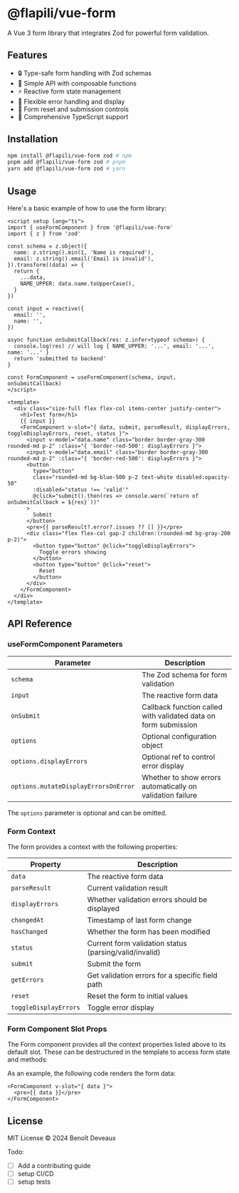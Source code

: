 # @flapili/vue-form

A Vue 3 form library that integrates Zod for powerful form validation.

## Features

- 🔒 Type-safe form handling with Zod schemas
- 🎯 Simple API with composable functions
- ⚡ Reactive form state management
- 🎨 Flexible error handling and display
- 🔄 Form reset and submission controls
- 📝 Comprehensive TypeScript support

## Installation

```bash
npm install @flapili/vue-form zod # npm
pnpm add @flapili/vue-form zod # pnpm
yarn add @flapili/vue-form zod # yarn
```

## Usage

Here's a basic example of how to use the form library:

```vue
<script setup lang="ts">
import { useFormComponent } from '@flapili/vue-form'
import { z } from 'zod'

const schema = z.object({
  name: z.string().min(1, 'Name is required'),
  email: z.string().email('Email is invalid'),
}).transform((data) => {
  return {
    ...data,
    NAME_UPPER: data.name.toUpperCase(),
  }
})

const input = reactive({
  email: '',
  name: '',
})

async function onSubmitCallback(res: z.infer<typeof schema>) {
  console.log(res) // will log { NAME_UPPER: '...', email: '...', name: '...' }
  return 'submitted to backend'
}

const FormComponent = useFormComponent(schema, input, onSubmitCallback)
</script>

<template>
  <div class="size-full flex flex-col items-center justify-center">
    <h1>Test form</h1>
    {{ input }}
    <FormComponent v-slot="{ data, submit, parseResult, displayErrors, toggleDisplayErrors, reset, status }">
      <input v-model="data.name" class="border border-gray-300 rounded-md p-2" :class="{ 'border-red-500': displayErrors }">
      <input v-model="data.email" class="border border-gray-300 rounded-md p-2" :class="{ 'border-red-500': displayErrors }">
      <button
        type="button"
        class="rounded-md bg-blue-500 p-2 text-white disabled:opacity-50"
        :disabled="status !== 'valid'"
        @click="submit().then(res => console.warn(`return of onSubmitCallback = ${res}`))"
      >
        Submit
      </button>
      <pre>{{ parseResult?.error?.issues ?? [] }}</pre>
      <div class="flex flex-col gap-2 children:(rounded-md bg-gray-200 p-2)">
        <button type="button" @click="toggleDisplayErrors">
          Toggle errors showing
        </button>
        <button type="button" @click="reset">
          Reset
        </button>
      </div>
    </FormComponent>
  </div>
</template>
```

## API Reference

### useFormComponent Parameters

| Parameter                            | Description                                                     |
|--------------------------------------|-----------------------------------------------------------------|
| `schema`                             | The Zod schema for form validation                              |
| `input`                              | The reactive form data                                          |
| `onSubmit`                           | Callback function called with validated data on form submission |
| `options`                            | Optional configuration object                                   |
| `options.displayErrors`              | Optional ref to control error display                           |
| `options.mutateDisplayErrorsOnError` | Whether to show errors automatically on validation failure      |

The `options` parameter is optional and can be omitted.

### Form Context

The form provides a context with the following properties:

| Property              | Description                                            |
|-----------------------|--------------------------------------------------------|
| `data`                | The reactive form data                                 |
| `parseResult`         | Current validation result                              |
| `displayErrors`       | Whether validation errors should be displayed          |
| `changedAt`           | Timestamp of last form change                          |
| `hasChanged`          | Whether the form has been modified                     |
| `status`              | Current form validation status (parsing/valid/invalid) |
| `submit`              | Submit the form                                        |
| `getErrors`           | Get validation errors for a specific field path        |
| `reset`               | Reset the form to initial values                       |
| `toggleDisplayErrors` | Toggle error display                                   |

### Form Component Slot Props

The Form component provides all the context properties listed above to its default slot. These can be destructured in the template to access form state and methods:

As an example, the following code renders the form data:
```vue
<FormComponent v-slot="{ data }">
  <pre>{{ data }}</pre>
</FormComponent>
```

## License

MIT License © 2024 Benoît Deveaux

Todo:

- [ ] Add a contributing guide
- [ ] setup CI/CD
- [ ] setup tests

